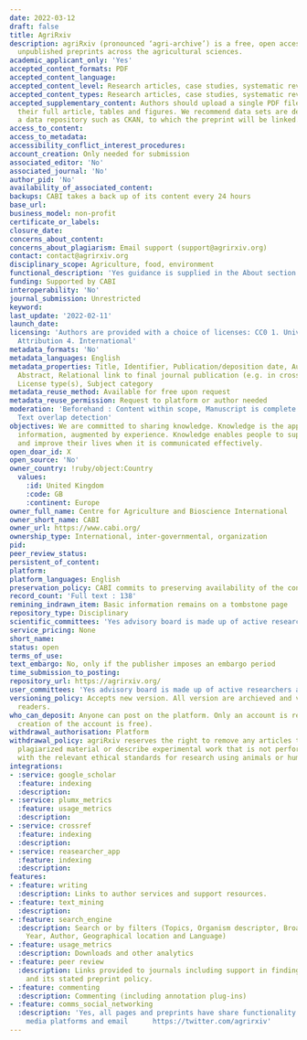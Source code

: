 ```yaml
---
date: 2022-03-12
draft: false
title: AgriRxiv
description: agriRxiv (pronounced ‘agri-archive’) is a free, open access source of
  unpublished preprints across the agricultural sciences.
academic_applicant_only: 'Yes'
accepted_content_formats: PDF
accepted_content_language:
accepted_content_level: Research articles, case studies, systematic reviews
accepted_content_types: Research articles, case studies, systematic reviews
accepted_supplementary_content: Authors should upload a single PDF file including
  their full article, tables and figures. We recommend data sets are deposited into
  a data repository such as CKAN, to which the preprint will be linked.
access_to_content:
access_to_metadata:
accessibility_conflict_interest_procedures:
account_creation: Only needed for submission
associated_editor: 'No'
associated_journal: 'No'
author_pid: 'No'
availability_of_associated_content:
backups: CABI takes a back up of its content every 24 hours
base_url:
business_model: non-profit
certificate_or_labels:
closure_date:
concerns_about_content:
concerns_about_plagiarism: Email support (support@agrirxiv.org)
contact: contact@agrirxiv.org
disciplinary_scope: Agriculture, food, environment
functional_description: 'Yes guidance is supplied in the About section : https://agrirxiv.org/about/'
funding: Supported by CABI
interoperability: 'No'
journal_submission: Unrestricted
keyword:
last_update: '2022-02-11'
launch_date:
licensing: 'Authors are provided with a choice of licenses: CC0 1. Universal, CC BY
  Attribution 4. International'
metadata_formats: 'No'
metadata_languages: English
metadata_properties: Title, Identifier, Publication/deposition date, Author name(s),
  Abstract, Relational link to final journal publication (e.g. in crossref metadata),
  License type(s), Subject category
metadata_reuse_method: Available for free upon request
metadata_reuse_permission: Request to platform or author needed
moderation: 'Beforehand : Content within scope, Manuscript is complete (methods, references),
  Text overlap detection'
objectives: We are committed to sharing knowledge. Knowledge is the application of
  information, augmented by experience. Knowledge enables people to support themselves
  and improve their lives when it is communicated effectively.
open_doar_id: X
open_source: 'No'
owner_country: !ruby/object:Country
  values:
    :id: United Kingdom
    :code: GB
    :continent: Europe
owner_full_name: Centre for Agriculture and Bioscience International
owner_short_name: CABI
owner_url: https://www.cabi.org/
ownership_type: International, inter-governmental, organization
pid:
peer_review_status:
persistent_of_content:
platform:
platform_languages: English
preservation_policy: CABI commits to preserving availability of the content
record_count: 'Full text : 138'
remining_indrawn_item: Basic information remains on a tombstone page
repository_type: Disciplinary
scientific_committees: 'Yes advisory board is made up of active researchers and users   Renewal of membership is based on regular discussion and confirmation of commitment'
service_pricing: None
short_name:
status: open
terms_of_use:
text_embargo: No, only if the publisher imposes an embargo period
time_submission_to_posting:
repository_url: https://agrirxiv.org/
user_committees: 'Yes advisory board is made up of active researchers and users   Renewal of membership is based on regular discussion and confirmation of commitment'
versioning_policy: Accepts new version. All version are archieved and visible for
  readers.
who_can_deposit: Anyone can post on the platform. Only an account is required ( The
  creation of the account is free).
withdrawal_authorisation: Platform
withdrawal_policy: agriRxiv reserves the right to remove any articles that contain
  plagiarized material or describe experimental work that is not performed in accordance
  with the relevant ethical standards for research using animals or human subjects
integrations:
- :service: google_scholar
  :feature: indexing
  :description:
- :service: plumx_metrics
  :feature: usage_metrics
  :description:
- :service: crossref
  :feature: indexing
  :description:
- :service: reasearcher_app
  :feature: indexing
  :description:
features:
- :feature: writing
  :description: Links to author services and support resources.
- :feature: text_mining
  :description:
- :feature: search_engine
  :description: Search or by filters (Topics, Organism descriptor, Broader Terms,
    Year, Author, Geographical location and Language)
- :feature: usage_metrics
  :description: Downloads and other analytics
- :feature: peer review
  :description: Links provided to journals including support in finding a journal
    and its stated preprint policy.
- :feature: commenting
  :description: Commenting (including annotation plug-ins)
- :feature: comms_social_networking
  :description: 'Yes, all pages and preprints have share functionality for all social
    media platforms and email      https://twitter.com/agrirxiv'
---
```




